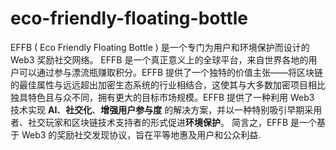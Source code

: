 # eco-friendly-floating-bottle
EFFB ( Eco Friendly Floating Bottle ) 是一个专门为用户和环境保护而设计的 Web3 奖励社交网络。 EFFB 是一个真正意义上的全球平台，来自世界各地的用户可以通过参与漂流瓶赚取积分。EFFB 提供了一个独特的价值主张——将区块链的最佳属性与远远超出加密生态系统的行业相结合，这使其与大多数加密项目相比独具特色且与众不同，拥有更大的目标市场规模。EFFB 提供了一种利用 Web3 技术实现 **AI**、**社交化**、**增强用户参与度** 的解决方案，并以一种特别吸引早期采用者、社交玩家和区块链技术支持者的形式促进**环境保护**。  简言之，EFFB 是一个基于 Web3 的奖励社交发现协议，旨在平等地惠及用户和公众利益.
